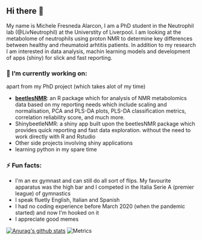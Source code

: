 ## Hi there 👋
My name is Michele Fresneda Alarcon, I am a PhD student in the Neutrophil lab (@LivNeutrophil) at the Universtity of Liverpool. I am looking at the metabolome of neutrophils using proton NMR to determine key differences between healthy and rheumatoid arhtitis patients.
In addition to my research I am interested in data analysis, machin learning models and development of apps (shiny) for slick and fast reporting.

### 🔭 I’m currently working on:
apart from my PhD project (which takes alot of my time)
- [**beetlesNMR**](https://github.com/mikies21/beetlesNMR): an R package which for analysis of NMR metabolomics data based on my reporting needs which include scaling and normalisation, PCA and PLS-DA plots, PLS-DA classification metrics, correlation reliability score, and much more.
- ShinybeetleNMR: a shiny app built upon the beetlesNMR package which provides quick reporting and fast data exploration. without the need to work directly with R and Rstudio
- Other side projects involving shiny applications
- learning python in my spare time

### ⚡ Fun facts:
- I'm an ex gymnast and can still do all sort of flips. My favourite apparatus was the high bar and I competed in the Italia Serie A (premier league) of gymnastics
- I speak fluetly English, Italian and Spanish
- I had no coding experience before March 2020 (when the pandemic started) and now I'm hooked on it
- I appreciate good memes

[![Anurag's github stats](https://github-readme-stats.vercel.app/api?username=mikies21&count_private=true&show_icons=true&theme=onedark)](https://github.com/anuraghazra/github-readme-stats)
![Metrics](https://metrics.lecoq.io/mikies21?template=classic&config.timezone=Europe%2FBerlin)

<!--
**mikies21/mikies21** is a ✨ _special_ ✨ repository because its `README.md` (this file) appears on your GitHub profile.

Here are some ideas to get you started:

- 🔭 I’m currently working on ...
- 🌱 I’m currently learning ...
- 👯 I’m looking to collaborate on ...
- 🤔 I’m looking for help with ...
- 💬 Ask me about ...
- 📫 How to reach me: ...
- 😄 Pronouns: ...
- ⚡ Fun fact: ...
-->
